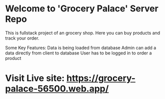 # Welcome to 'Grocery Palace' Server Repo

This is fullstack project of an grocery shop. Here you can buy products and track your order.

Some Key Features:
Data is being loaded from database
Admin can add a data directly from client to database
User has to be logged in to order a product

# Visit Live site: https://grocery-palace-56500.web.app/